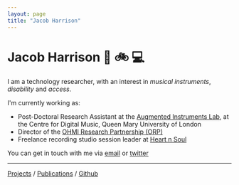 ```yaml
---
layout: page
title: "Jacob Harrison"
---
```


# Jacob Harrison :guitar: :bike: :computer:

I am a technology researcher, with an interest in _musical instruments_, _disability_ and _access_.

I'm currently working as:
- Post-Doctoral Research Assistant at the [Augmented Instruments Lab](http://instrumentslab.org/), at the Centre for Digital Music, Queen Mary University of London
- Director of the [OHMI Research Partnership (ORP)](http://www.ohmirp.org.uk/)
- Freelance recording studio session leader at [Heart n Soul](https://www.heartnsoul.co.uk/)

You can get in touch with me via [email](mailto:jacobtfharrison@gmail.com) or [twitter](http://www.twitter.com/Jcb_H)

---

[Projects](/projects) / [Publications](/publications) / [Github](https://github.com/JacobTFH)
